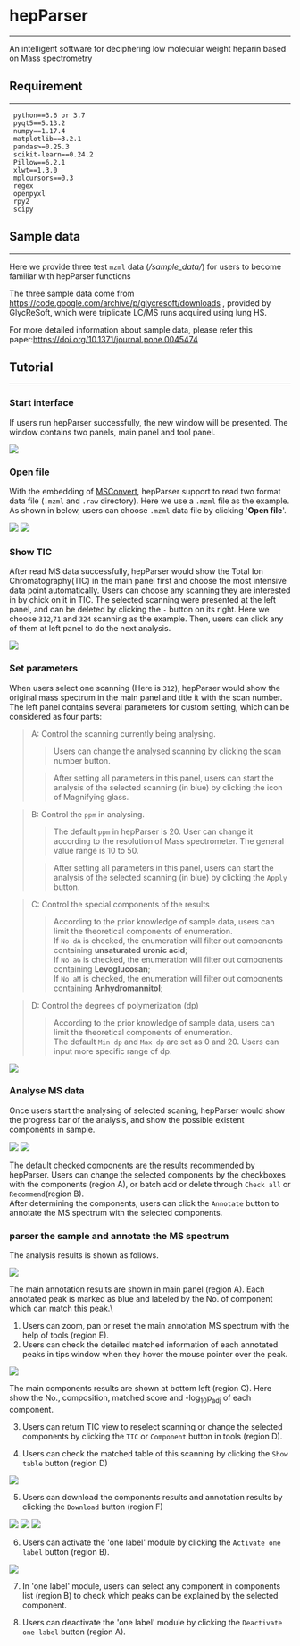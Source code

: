 # hepParser
- - - 
An intelligent software for deciphering low molecular weight heparin based on Mass spectrometry
## Requirement
- - -
```
 python==3.6 or 3.7
 pyqt5==5.13.2
 numpy==1.17.4
 matplotlib==3.2.1
 pandas>=0.25.3
 scikit-learn==0.24.2
 Pillow==6.2.1
 xlwt==1.3.0
 mplcursors==0.3
 regex
 openpyxl
 rpy2
 scipy
```

## Sample data
- - - 
Here we provide three test `mzml` data (*/sample_data/*) for users to become familiar with hepParser functions

The three sample data come from https://code.google.com/archive/p/glycresoft/downloads , provided by GlycReSoft, which were triplicate LC/MS runs acquired using lung HS.  

For more detailed information about sample data, please refer this paper:https://doi.org/10.1371/journal.pone.0045474 

## Tutorial
- - - 
### Start interface

If users run hepParser successfully, the new window will be presented. The window contains two panels, main panel and tool panel.

<img src="img/1load.png">

### Open file

With the embedding of [MSConvert](https://proteowizard.sourceforge.io/download.html),  hepParser support to read two format data file (`.mzml` and `.raw` directory). Here we use a `.mzml` file as the example.
As shown in below, users can choose `.mzml` data file by clicking '**Open file**'.

<img src="img/0open.png">
<img src="img/0openmzml.png">

### Show TIC

After read MS data successfully, hepParser would show the Total Ion Chromatography(TIC) in the main panel first and choose the most intensive data point automatically.
Users can choose any scanning they are interested in by chick on it in TIC. The selected scanning were presented at the left panel, and can be deleted by clicking the `-` button on its right.
Here we choose `312`,`71` and `324` scanning as the example.
Then, users can click any of them at left panel to do the next analysis.

<img src="img/2TIC.png">

### Set parameters

When users select one scanning (Here is `312`), hepParser would show the original mass spectrum in the main panel and title it with the scan number.
The left panel contains several parameters for custom setting, which can be considered as four parts:
> A: Control the scanning currently being analysing.
>> Users can change the analysed scanning by clicking the scan number button. 
> 
>> After setting all parameters in this panel, users can start the analysis of the selected scanning (in blue) by clicking the icon of Magnifying glass.

> B: Control the `ppm` in analysing.
>> The default `ppm` in hepParser is 20. User can change it according to the resolution of Mass spectrometer. The general value range is 10 to 50.
> 
>> After setting all parameters in this panel, users can start the analysis of the selected scanning (in blue) by clicking the `Apply` button.

> C: Control the special components of the results
>> According to the prior knowledge of sample data, users can limit the theoretical components of enumeration. \
>> If `No dA` is checked, the enumeration will filter out components containing **unsaturated uronic acid**;\
>> If `No aG` is checked, the enumeration will filter out components containing **Levoglucosan**;\
>> If `No aM` is checked, the enumeration will filter out components containing **Anhydromannitol**;

> D: Control the degrees of polymerization (dp)
>> According to the prior knowledge of sample data, users can limit the theoretical components of enumeration.\
>> The default `Min dp` and `Max dp` are set as 0 and 20. Users can input more specific range of dp.

<img src="img/3MS.png">

### Analyse MS data

Once users start the analysing of selected scaning, hepParser would show the progress bar of the analysis, and show the possible existent components in sample.

<img src="img/4loadingbar.png">

<img src="img/5compReco.png">

The default checked components are the results recommended by hepParser. 
Users can change the selected components by the checkboxes with the components (region A), or batch add or delete through `Check all` or `Recommend`(region B).\
After determining the components, users can click the `Annotate` button to annotate the MS spectrum with the selected components.

### parser the sample and annotate the MS spectrum
The analysis results is shown as follows.

<img src="img/6.main.png">

The main annotation results are shown in main panel (region A). Each annotated peak is marked as blue and labeled by the No. of component which can match this peak.\
1. Users can zoom, pan or reset the main annotation MS spectrum with the help of tools (region E).
2. Users can check the detailed matched information of each annotated peaks in tips window when they hover the mouse pointer over the peak.   

<img src="img/7zoomTip.png">

The main components results are shown at bottom left (region C). Here show the No., composition, matched score and -log<sub>10</sub>p<sub>adj</sub> of each component.

3. Users can return TIC view to reselect scanning or change the selected components by clicking the `TIC` or `Component` button in tools (region D).

4. Users can check the matched table of this scanning by clicking the `Show table` button (region D)

<img src="img/8table.png">

5. Users can download the components results and annotation results by clicking the `Download` button (region F)

<img src="img/9savetable.png">
<img src="img/10excel1.png">
<img src="img/11excel2.png">

6. Users can activate the 'one label' module by clicking the `Activate one label` button (region B).

<img src="img/12onelabel.png">

7. In 'one label' module, users can select any component in components list (region B) to check which peaks can be explained by the selected component.

8. Users can deactivate the 'one label' module by clicking the `Deactivate one label` button (region A).













